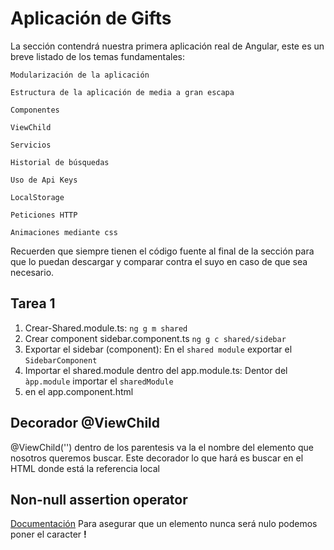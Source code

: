 # Aplicación de Gifts

La sección contendrá nuestra primera aplicación real de Angular, este es un breve listado de los temas fundamentales:

    Modularización de la aplicación

    Estructura de la aplicación de media a gran escapa

    Componentes

    ViewChild

    Servicios

    Historial de búsquedas

    Uso de Api Keys

    LocalStorage

    Peticiones HTTP

    Animaciones mediante css

Recuerden que siempre tienen el código fuente al final de la sección para que lo puedan descargar y comparar contra el suyo en caso de que sea necesario.


## Tarea 1
1. Crear-Shared.module.ts: `ng g m shared`
2. Crear component sidebar.component.ts `ng g c shared/sidebar`
3. Exportar el sidebar (component): En el `shared module` exportar el `SidebarComponent`
4. Importar el shared.module dentro del app.module.ts: Dentor del `àpp.module` importar el `sharedModule`
5. <app-sidebar></app-sidebar> en el app.component.html

## Decorador @ViewChild
@ViewChild('') dentro de los parentesis va la el nombre del elemento que nosotros queremos buscar. Este decorador lo que hará es buscar en el HTML donde está la referencia local 

## Non-null assertion operator
[Documentación](https://www.typescriptlang.org/docs/handbook/release-notes/typescript-2-0.html#non-null-assertion-operator)
Para asegurar que un elemento nunca será nulo podemos poner el caracter **!**
